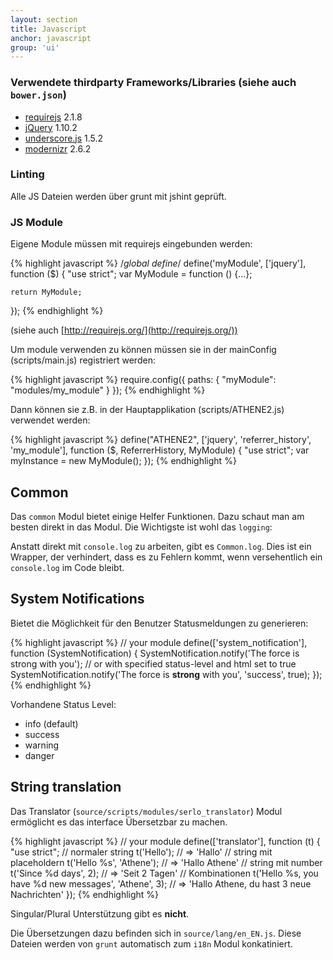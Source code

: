 ```yaml
---
layout: section
title: Javascript
anchor: javascript
group: 'ui'
---
```


### Verwendete thirdparty Frameworks/Libraries (siehe auch `bower.json`)

* [requirejs](http://requirejs.org/) 2.1.8
* [jQuery](http://jquery.com/) 1.10.2
* [underscore.js](http://underscorejs.org) 1.5.2
* [modernizr](http://modernizr.com) 2.6.2

### Linting

Alle JS Dateien werden über grunt mit jshint geprüft.

### JS Module

Eigene Module müssen mit requirejs eingebunden werden:

{% highlight javascript %}
/*global define*/
define('myModule', ['jquery'], function ($) {
    "use strict";
    var MyModule = function () {...};

    return MyModule;
});
{% endhighlight %}

(siehe auch [http://requirejs.org/](http://requirejs.org/))

Um module verwenden zu können müssen sie in der mainConfig (scripts/main.js) registriert werden:

{% highlight javascript %}
require.config({
    paths: {
        "myModule": "modules/my_module"
    }
});
{% endhighlight %}

Dann können sie z.B. in der Hauptapplikation (scripts/ATHENE2.js) verwendet werden:

{% highlight javascript %}
define("ATHENE2", ['jquery', 'referrer_history', 'my_module'], function ($, ReferrerHistory, MyModule) {
    "use strict";
    var myInstance = new MyModule();
});
{% endhighlight %}

## Common

Das `common` Modul bietet einige Helfer Funktionen. Dazu schaut man am besten direkt in das Modul.
Die Wichtigste ist wohl das `logging`:

Anstatt direkt mit `console.log` zu arbeiten, gibt es `Common.log`. Dies ist ein Wrapper, der verhindert, dass es zu Fehlern kommt, wenn versehentlich ein `console.log` im Code bleibt.

## System Notifications

Bietet die Möglichkeit für den Benutzer Statusmeldungen zu generieren:

{% highlight javascript %}
// your module
define(['system_notification'], function (SystemNotification) {
    SystemNotification.notify('The force is strong with you');
    // or with specified status-level and html set to true
    SystemNotification.notify('The force is <strong>strong</strong> with you', 'success', true);
});
{% endhighlight %}

Vorhandene Status Level: 

* info (default)
* success
* warning
* danger

## String translation

Das Translator (`source/scripts/modules/serlo_translator`) Modul ermöglicht es das interface Übersetzbar zu machen.

{% highlight javascript %}
// your module
define(['translator'], function (t) {
    "use strict";
    // normaler string
    t('Hello'); // => 'Hallo'
    // string mit placeholdern
    t('Hello %s', 'Athene'); // => 'Hallo Athene'
    // string mit number
    t('Since %d days', 2); // => 'Seit 2 Tagen'
    // Kombinationen
    t('Hello %s, you have %d new messages', 'Athene', 3); // => 'Hallo Athene, du hast 3 neue Nachrichten'
});
{% endhighlight %}

Singular/Plural Unterstützung gibt es **nicht**.

Die Übersetzungen dazu befinden sich in `source/lang/en_EN.js`. Diese Dateien werden von `grunt` automatisch zum `i18n` Modul konkatiniert.